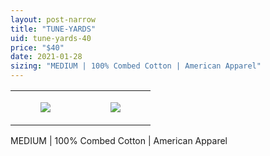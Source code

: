 ```yaml
---
layout: post-narrow
title: "TUNE-YARDS"
uid: tune-yards-40
price: "$40"
date: 2021-01-28
sizing: "MEDIUM | 100% Combed Cotton | American Apparel"
---
```




<table style="width:100%;"><tr><td style="vertical-align:top;">
      <figure class="tmblr-full" data-orig-height="2048" data-orig-width="1365" data-orig-src="https://concertshirts.netlify.app/shirts/0384/0384-01.jpg"><img src="https://64.media.tumblr.com/6f68cd1f5f354be4e0745e52a1aa8038/1297fdb4d3a8ea4d-8a/s540x810/f9b03a45160ce8755348365632132da405de2b68.jpg" data-orig-height="2048" data-orig-width="1365" data-orig-src="https://concertshirts.netlify.app/shirts/0384/0384-01.jpg"/></figure></td>
    <td style="vertical-align:top;">
      <figure class="tmblr-full" data-orig-height="2048" data-orig-width="1365" data-orig-src="https://concertshirts.netlify.app/shirts/0384/0384-02.jpg"><img src="https://64.media.tumblr.com/242fa81ccf7a8c73df75a44f68245143/1297fdb4d3a8ea4d-9e/s540x810/df0331f2ec5040d1a95980c6750789413e986ff2.jpg" data-orig-height="2048" data-orig-width="1365" data-orig-src="https://concertshirts.netlify.app/shirts/0384/0384-02.jpg"/></figure></td>
  </tr></table><p>
  MEDIUM | 100% Combed Cotton | American Apparel
</p>
